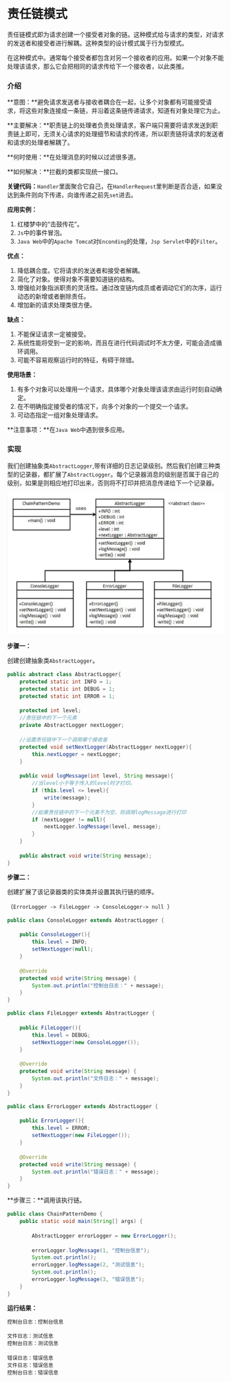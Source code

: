 # 责任链模式

责任链模式即为请求创建一个接受者对象的链。这种模式给与请求的类型，对请求的发送者和接受者进行解耦。这种类型的设计模式属于行为型模式。

在这种模式中。通常每个接受者都包含对另一个接收者的应用。如果一个对象不能处理该请求，那么它会把相同的请求传给下一个接收者，以此类推。

### 介绍

**意图：**避免请求发送者与接收者耦合在一起，让多个对象都有可能接受请求，将这些对象连接成一条链，并沿着这条链传递请求，知道有对象处理它为止。

**主要解决：**职责链上的处理者负责处理请求，客户端只需要将请求发送到职责链上即可，无须关心请求的处理细节和请求的传递，所以职责链将请求的发送者和请求的处理者解耦了。

**何时使用：**在处理消息的时候以过滤很多道。

**如何解决：**拦截的类都实现统一接口。

**关键代码：**`Handler`里面聚合它自己，在`HandlerRequest`里判断是否合适，如果没达到条件则向下传递，向谁传递之前先`set`进去。

**应用实例：**

1. 红楼梦中的“击鼓传花”。
2. `Js`中的事件冒泡。
3. `Java Web`中的`Apache Tomca`t对`Enconding`的处理，`Jsp Servlet`中的`Filter`。

**优点：**

1. 降低耦合度。它将请求的发送者和接受者解耦。
2. 简化了对象。使得对象不需要知道链的结构。
3. 增强给对象指派职责的灵活性。通过改变链内成员或者调动它们的次序，运行动态的新增或者删除责任。
4. 增加新的请求处理类很方便。

**缺点：**

1. 不能保证请求一定被接受。
2. 系统性能将受到一定的影响，而且在进行代码调试时不太方便，可能会造成循环调用。
3. 可能不容易观察运行时的特征，有碍于除错。

**使用场景：**

1. 有多个对象可以处理用一个请求，具体哪个对象处理该请求由运行时刻自动确定。
2. 在不明确指定接受者的情况下，向多个对象的一个提交一个请求。
3. 可动态指定一组对象处理请求。

**注意事项：**在`Java Web`中遇到很多应用。

### 实现

我们创建抽象类`AbstractLogger`,带有详细的日志记录级别。然后我们创建三种类型的记录器，都扩展了`AbstractLogger`。每个记录器消息的级别是否属于自己的级别，如果是则相应地打印出来，否则将不打印并把消息传递给下一个记录器。

![](../Photo/ChainOfResponsibility.png)

**步骤一：**

创建创建抽象类`AbstractLogger`。

```java
public abstract class AbstractLogger{
    protected static int INFO = 1;
    protected static int DEBUG = 1;
    protected static int ERROR = 1;
    
    protected int level;
    //责任链中的下一个元素
    private AbstractLogger nextLogger;
    
    //设置责任链中下一个调用哪个接收者
    protected void setNextLogger(AbstractLogger nextLogger){
        this.nextLogger = nextLogger;
    }
    
    public void logMessage(int level, String message){
        //当level小于等于传入的level时才打印。
        if (this.level <= level){
            write(message);
        }
        //如果责任链中的下一个元素不为空，则调用logMessage进行打印
        if (nextLogger != null){
            nextLogger.logMessage(level, message);
        }
    }
    
    public abstract void write(String message);
} 
```

**步骤二：**

创建扩展了该记录器类的实体类并设置其执行链的顺序。

（`ErrorLogger -> FileLogger -> ConsoleLogger-> null `）

```java
public class ConsoleLogger extends AbstractLogger {

    public ConsoleLogger(){
        this.level = INFO;
        setNextLogger(null);
    }

    @Override
    protected void write(String message) {
        System.out.println("控制台日志：" + message);
    }
}
```

```java
public class FileLogger extends AbstractLogger {

    public FileLogger(){
        this.level = DEBUG;
        setNextLogger(new ConsoleLogger());
    }

    @Override
    protected void write(String message) {
        System.out.println("文件日志：" + message);
    }
}
```

```java
public class ErrorLogger extends AbstractLogger {

    public ErrorLogger(){
        this.level = ERROR;
        setNextLogger(new FileLogger());
    }

    @Override
    protected void write(String message) {
        System.out.println("错误日志：" + message);
    }
}
```

**步骤三：**调用该执行链。

```java
public class ChainPatternDemo {
    public static void main(String[] args) {

        AbstractLogger errorLogger = new ErrorLogger();

        errorLogger.logMessage(1, "控制台信息");
        System.out.println();
        errorLogger.logMessage(2, "测试信息");
        System.out.println();
        errorLogger.logMessage(3, "错误信息");
    }
}
```

**运行结果：**

```java
控制台日志：控制台信息

文件日志：测试信息
控制台日志：测试信息

错误日志：错误信息
文件日志：错误信息
控制台日志：错误信息
```

